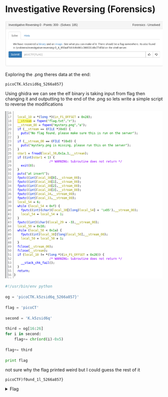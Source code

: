 # Investigative Reversing (Forensics)

![title](images/title.png)

Exploring the .png theres data at the end:

```
picoCTK.k5zsid6q_5266a857}
```

Using ghidra we can see the elf binary is taking input from flag then changing it and outputting to the end of the .png so lets write a simple script to reverse the modifications

![ghidra](images/ghidra.png)

```python
#!/usr/bin/env python

og = 'picoCTK.k5zsid6q_5266a857}'

flag = 'picoCT'

second = 'K.k5zsid6q'

third = og[16:26]
for i in second:
	flag+= chr(ord(i)-0x5)

flag+= third

print flag
```

not sure why the flag printed weird but I could guess the rest of it

```
picoCTF)f0und_1l_5266a857}
```

<details>
	<summary>Flag</summary>

picoCTF{f0und_1t_5266a857}
</details>